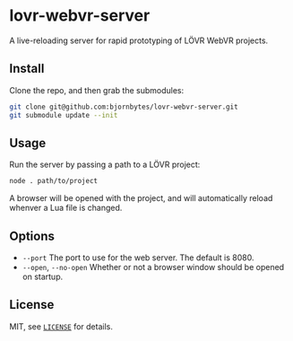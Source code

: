 lovr-webvr-server
===

A live-reloading server for rapid prototyping of LÖVR WebVR projects.

Install
---

Clone the repo, and then grab the submodules:

```sh
git clone git@github.com:bjornbytes/lovr-webvr-server.git
git submodule update --init
```

Usage
---

Run the server by passing a path to a LÖVR project:

```sh
node . path/to/project
```

A browser will be opened with the project, and will automatically reload whenver a Lua file is
changed.

Options
---

- `--port` The port to use for the web server.  The default is 8080.
- `--open`, `--no-open` Whether or not a browser window should be opened on startup.

License
---

MIT, see [`LICENSE`](LICENSE) for details.
